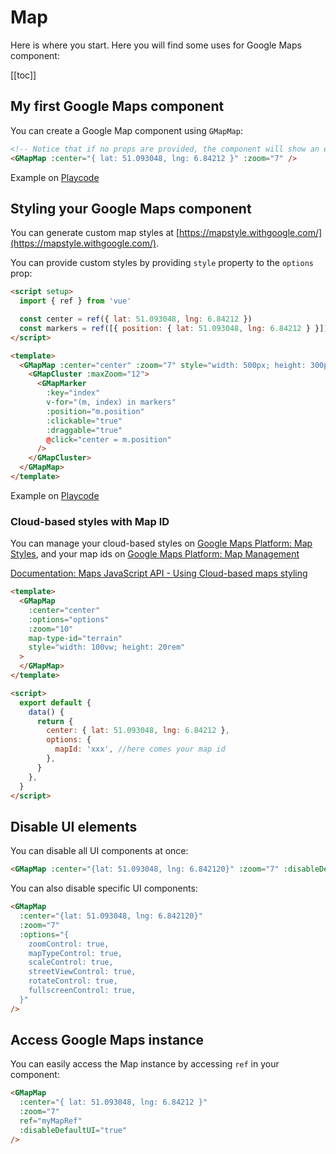 # Map

Here is where you start. Here you will find some uses for Google Maps component:

[[toc]]

## My first Google Maps component

You can create a Google Map component using `GMapMap`:

```html
<!-- Notice that if no props are provided, the component will show an empty map component with default controls -->
<GMapMap :center="{ lat: 51.093048, lng: 6.84212 }" :zoom="7" />
```

Example on [Playcode](https://playcode.io/1041241)

## Styling your Google Maps component

You can generate custom map styles at [https://mapstyle.withgoogle.com/](https://mapstyle.withgoogle.com/).

You can provide custom styles by providing `style` property to the `options` prop:

```html
<script setup>
  import { ref } from 'vue'

  const center = ref({ lat: 51.093048, lng: 6.84212 })
  const markers = ref([{ position: { lat: 51.093048, lng: 6.84212 } }])
</script>

<template>
  <GMapMap :center="center" :zoom="7" style="width: 500px; height: 300px">
    <GMapCluster :maxZoom="12">
      <GMapMarker
        :key="index"
        v-for="(m, index) in markers"
        :position="m.position"
        :clickable="true"
        :draggable="true"
        @click="center = m.position"
      />
    </GMapCluster>
  </GMapMap>
</template>
```

Example on [Playcode](https://playcode.io/1041245)

### Cloud-based styles with Map ID

You can manage your cloud-based styles on [Google Maps Platform: Map Styles](https://console.cloud.google.com/google/maps-apis/studio/styles), and your map ids on [Google Maps Platform: Map Management](https://console.cloud.google.com/google/maps-apis/studio/maps)

[Documentation: Maps JavaScript API - Using Cloud-based maps styling](https://developers.google.com/maps/documentation/javascript/cloud-based-map-styling)

```html
<template>
  <GMapMap
    :center="center"
    :options="options"
    :zoom="10"
    map-type-id="terrain"
    style="width: 100vw; height: 20rem"
  >
  </GMapMap>
</template>

<script>
  export default {
    data() {
      return {
        center: { lat: 51.093048, lng: 6.84212 },
        options: {
          mapId: 'xxx', //here comes your map id
        },
      }
    },
  }
</script>
```

## Disable UI elements

You can disable all UI components at once:

```html
<GMapMap :center="{lat: 51.093048, lng: 6.842120}" :zoom="7" :disableDefaultUI="true" />
```

You can also disable specific UI components:

```html
<GMapMap
  :center="{lat: 51.093048, lng: 6.842120}"
  :zoom="7"
  :options="{
    zoomControl: true,
    mapTypeControl: true,
    scaleControl: true,
    streetViewControl: true,
    rotateControl: true,
    fullscreenControl: true,
  }"
/>
```

## Access Google Maps instance

You can easily access the Map instance by accessing `ref` in your component:

```html
<GMapMap
  :center="{ lat: 51.093048, lng: 6.84212 }"
  :zoom="7"
  ref="myMapRef"
  :disableDefaultUI="true"
/>
```
